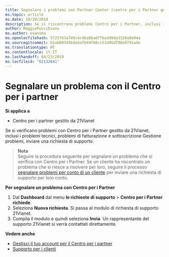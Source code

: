 ```yaml
---
title: Segnalare i problemi con Partner Center (centro per i Partner gestito da 21Vianet)
ms.topic: article
ms.date: 10/29/2018
description: Se si riscontrano problemi Centro per i Partner, inclusi i bug o interruzioni del servizio, contattare 21Vianet.
author: MaggiePucciEvans
ms.author: evansma
ms.openlocfilehash: 5725767af49c4cdba6bad7fba3d0da3328a8e94a
ms.sourcegitcommit: b1ab80345b4e4af649fb8cc51d96d798e0791ade
ms.translationtype: HT
ms.contentlocale: it-IT
ms.lasthandoff: 04/23/2019
ms.locfileid: "62132641"
---
```

# <a name="report-a-problem-with-partner-center"></a>Segnalare un problema con il Centro per i partner 


**Si applica a**

-   Centro per i partner gestito da 21Vianet


Se si verificano problemi con Centro per i Partner gestito da 21Vianet, inclusi i problemi tecnici, problemi di fatturazione e sottoscrizione Gestione problemi, inviare una richiesta di supporto. 

>**Nota**<br>Seguire la procedura seguente per segnalare un problema che si verifica con Centro per i Partner. Se un cliente ha riscontrato un problema che si riesce a risolvere per loro, seguire il processo [segnalare problemi per conto di un cliente](report-problems-on-behalf-of-a-customer.md) per inviare una richiesta di supporto per loro conto.

**Per segnalare un problema con Centro per i Partner**

1.  Dal **Dashboard** dal menu **le richieste di supporto** &gt; **Centro per i Partner richiede**.
2.  Seleziona **Nuova richiesta**. Si passa al modulo di richiesta di supporto 21Vianet. 
3.  Compila il modulo e quindi seleziona **Invia**. Un rappresentante del supporto 21Vianet si verrà contattati direttamente.

**Vedere anche**

-   [Gestisci il tuo account per il Centro per i partner](partner-center-account-setup.md)
-   [Supporto per i clienti](customer-support.md)

 




